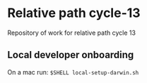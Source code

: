 # Relative path cycle-13

Repository of work for relative path cycle 13

## Local developer onboarding

On a mac run: 
`$SHELL local-setup-darwin.sh`

